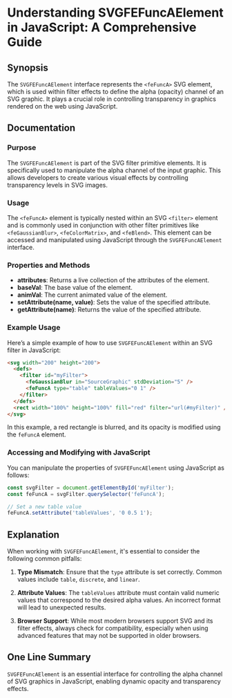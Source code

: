 <!--
Meta Description: # Understanding SVGFEFuncAElement in JavaScript: A Comprehensive Guide ## Synopsis The `SVGFEFuncAElement` interface represents the `<feFuncA>` SVG el...
Meta Keywords: svg, filter, svgfefuncaelement, javascript, element
-->

# Understanding SVGFEFuncAElement in JavaScript: A Comprehensive Guide

## Synopsis
The `SVGFEFuncAElement` interface represents the `<feFuncA>` SVG element, which is used within filter effects to define the alpha (opacity) channel of an SVG graphic. It plays a crucial role in controlling transparency in graphics rendered on the web using JavaScript.

## Documentation
### Purpose
The `SVGFEFuncAElement` is part of the SVG filter primitive elements. It is specifically used to manipulate the alpha channel of the input graphic. This allows developers to create various visual effects by controlling transparency levels in SVG images.

### Usage
The `<feFuncA>` element is typically nested within an SVG `<filter>` element and is commonly used in conjunction with other filter primitives like `<feGaussianBlur>`, `<feColorMatrix>`, and `<feBlend>`. This element can be accessed and manipulated using JavaScript through the `SVGFEFuncAElement` interface.

### Properties and Methods
- **attributes**: Returns a live collection of the attributes of the element.
- **baseVal**: The base value of the element.
- **animVal**: The current animated value of the element.
- **setAttribute(name, value)**: Sets the value of the specified attribute.
- **getAttribute(name)**: Returns the value of the specified attribute.

### Example Usage
Here’s a simple example of how to use `SVGFEFuncAElement` within an SVG filter in JavaScript:

```html
<svg width="200" height="200">
  <defs>
    <filter id="myFilter">
      <feGaussianBlur in="SourceGraphic" stdDeviation="5" />
      <feFuncA type="table" tableValues="0 1" />
    </filter>
  </defs>
  <rect width="100%" height="100%" fill="red" filter="url(#myFilter)" />
</svg>
```

In this example, a red rectangle is blurred, and its opacity is modified using the `feFuncA` element.

### Accessing and Modifying with JavaScript
You can manipulate the properties of `SVGFEFuncAElement` using JavaScript as follows:

```javascript
const svgFilter = document.getElementById('myFilter');
const feFuncA = svgFilter.querySelector('feFuncA');

// Set a new table value
feFuncA.setAttribute('tableValues', '0 0.5 1');
```

## Explanation
When working with `SVGFEFuncAElement`, it's essential to consider the following common pitfalls:

1. **Type Mismatch**: Ensure that the `type` attribute is set correctly. Common values include `table`, `discrete`, and `linear`.
   
2. **Attribute Values**: The `tableValues` attribute must contain valid numeric values that correspond to the desired alpha values. An incorrect format will lead to unexpected results.

3. **Browser Support**: While most modern browsers support SVG and its filter effects, always check for compatibility, especially when using advanced features that may not be supported in older browsers.

## One Line Summary
`SVGFEFuncAElement` is an essential interface for controlling the alpha channel of SVG graphics in JavaScript, enabling dynamic opacity and transparency effects.